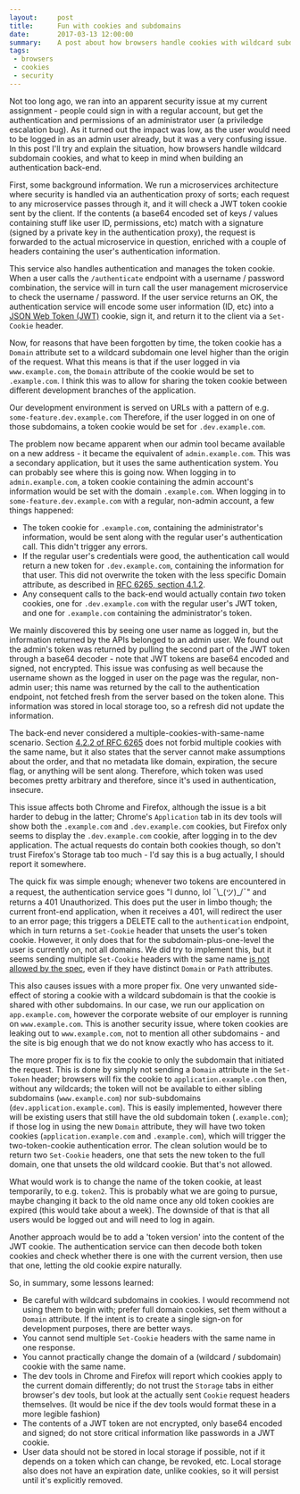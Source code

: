 ```yaml
---
layout:     post
title:      Fun with cookies and subdomains
date:       2017-03-13 12:00:00
summary:    A post about how browsers handle cookies with wildcard subdomains and how it may cause problems
tags:
 - browsers
 - cookies
 - security
---
```


Not too long ago, we ran into an apparent security issue at my current assignment - people could sign in with a regular account, but get the authentication and permissions of an administrator user (a priviledge escalation bug). As it turned out the impact was low, as the user would need to be logged in as an admin user already, but it was a very confusing issue. In this post I'll try and explain the situation, how browsers handle wildcard subdomain cookies, and what to keep in mind when building an authentication back-end.

First, some background information. We run a microservices architecture where security is handled via an authentication proxy of sorts; each request to any microservice passes through it, and it will check a JWT token cookie sent by the client. If the contents (a base64 encoded set of keys / values containing stuff like user ID, permissions, etc) match with a signature (signed by a private key in the authentication proxy), the request is forwarded to the actual microservice in question, enriched with a couple of headers containing the user's authentication information.

This service also handles authentication and manages the token cookie. When a user calls the `/authenticate` endpoint with a username / password combination, the service will in turn call the user management microservice to check the username / password. If the user service returns an OK, the authentication service will encode some user information (ID, etc) into a [JSON Web Token (JWT)](https://jwt.io/) cookie, sign it, and return it to the client via a `Set-Cookie` header.

Now, for reasons that have been forgotten by time, the token cookie has a `Domain` attribute set to a wildcard subdomain one level higher than the origin of the request. What this means is that if the user logged in via `www.example.com`, the `Domain` attribute of the cookie would be set to `.example.com`. I think this was to allow for sharing the token cookie between different development branches of the application.

Our development environment is served on URLs with a pattern of e.g. `some-feature.dev.example.com` Therefore, if the user logged in on one of those subdomains, a token cookie would be set for `.dev.example.com`.

The problem now became apparent when our admin tool became available on a new address - it became the equivalent of `admin.example.com`. This was a secondary application, but it uses the same authentication system. You can probably see where this is going now. When logging in to `admin.example.com`, a token cookie containing the admin account's information would be set with the domain `.example.com`. When logging in to `some-feature.dev.example.com` with a regular, non-admin account, a few things happened:

 * The token cookie for `.example.com`, containing the administrator's information, would be sent along with the regular user's authentication call. This didn't trigger any errors.
 * If the regular user's credentials were good, the authentication call would return a new token for `.dev.example.com`, containing the information for that user. This did not overwrite the token with the less specific Domain attribute, as described in [RFC 6265, section 4.1.2](https://tools.ietf.org/html/rfc6265#section-4.1.2).
 * Any consequent calls to the back-end would actually contain *two* token cookies, one for `.dev.example.com` with the regular user's JWT token, and one for `.example.com` containing the administrator's token.

We mainly discovered this by seeing one user name as logged in, but the information returned by the APIs belonged to an admin user. We found out the admin's token was returned by pulling the second part of the JWT token through a base64 decoder - note that JWT tokens are base64 encoded and signed, not encrypted. This issue was confusing as well because the username shown as the logged in user on the page was the regular, non-admin user; this name was returned by the call to the authentication endpoint, not fetched fresh from the server based on the token alone. This information was stored in local storage too, so a refresh did not update the information.

The back-end never considered a multiple-cookies-with-same-name scenario. Section [4.2.2 of RFC 6265](https://tools.ietf.org/html/rfc6265#section-4.2.2) does not forbid multiple cookies with the same name, but it also states that the server cannot make assumptions about the order, and that no metadata like domain, expiration, the secure flag, or anything will be sent along. Therefore, which token was used becomes pretty arbitrary and therefore, since it's used in authentication, insecure.

This issue affects both Chrome and Firefox, although the issue is a bit harder to debug in the latter; Chrome's `Application` tab in its dev tools will show both the `.example.com` and `.dev.example.com` cookies, but Firefox only seems to display the `.dev.example.com` cookie, after logging in to the dev application. The actual requests do contain both cookies though, so don't trust Firefox's Storage tab too much - I'd say this is a bug actually, I should report it somewhere.

The quick fix was simple enough; whenever two tokens are encountered in a request, the authentication service goes "I dunno, lol ¯\\\_(ツ)_/¯" and returns a 401 Unauthorized. This does put the user in limbo though; the current front-end application, when it receives a 401, will redirect the user to an error page; this triggers a DELETE call to the `authentication` endpoint, which in turn returns a `Set-Cookie` header that unsets the user's token cookie. However, it only does that for the subdomain-plus-one-level the user is currently on, not all domains. We did try to implement this, but it seems sending multiple `Set-Cookie` headers with the same name [is not allowed by the spec](https://tools.ietf.org/html/rfc6265#section-4.1), even if they have distinct `Domain` or `Path` attributes.

This also causes issues with a more proper fix. One very unwanted side-effect of storing a cookie with a wildcard subdomain is that the cookie is shared with other subdomains. In our case, we run our application on `app.example.com`, however the corporate website of our employer is running on `www.example.com`. This is another security issue, where token cookies are leaking out to `www.example.com`, not to mention all other subdomains - and the site is big enough that we do not know exactly who has access to it.

The more proper fix is to fix the cookie to only the subdomain that initiated the request. This is done by simply not sending a `Domain` attribute in the `Set-Token` header; browsers will fix the cookie to `application.example.com` then, without any wildcards; the token will not be available to either sibling subdomains (`www.example.com`) nor sub-subdomains (`dev.application.example.com`). This is easily implemented, however there will be existing users that still have the old subdomain token (`.example.com`); if those log in using the new `Domain` attribute, they will have two token cookies (`application.example.com` and `.example.com`), which will trigger the two-token-cookie authentication error. The clean solution would be to return two `Set-Cookie` headers, one that sets the new token to the full domain, one that unsets the old wildcard cookie. But that's not allowed.

What would work is to change the name of the token cookie, at least temporarily, to e.g. `token2`. This is probably what we are going to pursue, maybe changing it back to the old name once any old token cookies are expired (this would take about a week). The downside of that is that all users would be logged out and will need to log in again.

Another approach would be to add a 'token version' into the content of the JWT cookie. The authentication service can then decode both token cookies and check whether there is one with the current version, then use that one, letting the old cookie expire naturally.

So, in summary, some lessons learned:

 * Be careful with wildcard subdomains in cookies. I would recommend not using them to begin with; prefer full domain cookies, set them without a `Domain` attribute. If the intent is to create a single sign-on for development purposes, there are better ways.
 * You cannot send multiple `Set-Cookie` headers with the same name in one response.
 * You cannot practically change the domain of a (wildcard / subdomain) cookie with the same name.
 * The dev tools in Chrome and Firefox will report which cookies apply to the current domain differently; do not trust the `Storage` tabs in either browser's dev tools, but look at the actually sent `Cookie` request headers themselves. (It would be nice if the dev tools would format these in a more legible fashion)
 * The contents of a JWT token are not encrypted, only base64 encoded and signed; do not store critical information like passwords in a JWT cookie.
 * User data should not be stored in local storage if possible, not if it depends on a token which can change, be revoked, etc. Local storage also does not have an expiration date, unlike cookies, so it will persist until it's explicitly removed.
